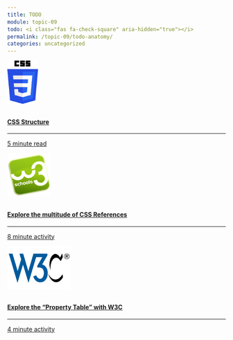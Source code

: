 ```yaml
---
title: TODO
module: topic-09
todo: <i class="fas fa-check-square" aria-hidden="true"></i>
permalink: /topic-09/todo-anatomy/
categories: uncategorized
---
```


<div class="row text-center">
<div class="col-lg-4">
    <div class="bs-component">
      <div class="list-group">
        <a href="https://developer.mozilla.org/en-US/docs/Learn/CSS/First_steps/How_CSS_is_structured" target="_blank" class="list-group-item">
          <img src="../img/hw-icon-css.svg" style="max-height: 100px; margin: auto; margin-bottom: 10px;" />
          <h4 class="list-group-item-heading">CSS Structure</h4>
          <hr>
          <p class="list-group-item-text"><i class="fa fa-clock-o" aria-hidden="true"></i> 5 minute read</p>
        </a>
      </div>
    </div>
  </div>
  <div class="col-lg-4">
    <div class="bs-component">
      <div class="list-group">
        <a href="https://www.w3schools.com/cssref/" target="_blank" class="list-group-item">
          <img src="../img/hw-icon-w3schools.png" style="max-height: 100px; margin: auto; margin-bottom: 10px;" />
          <h4 class="list-group-item-heading">Explore the multitude of CSS References</h4>
          <hr>
          <p class="list-group-item-text"><i class="fa fa-clock-o" aria-hidden="true"></i> 8 minute activity</p>
        </a>
      </div>
    </div>
  </div>
  <div class="col-lg-4">
    <div class="bs-component">
      <div class="list-group">
        <a href="https://www.w3.org/TR/CSS21/propidx.html" target="_blank" class="list-group-item">
          <img src="../img/hw-icon-w3c.svg" style="max-height: 100px; margin: auto; margin-bottom: 10px;" />
          <h4 class="list-group-item-heading">Explore the “Property Table” with W3C</h4>
          <hr>
          <p class="list-group-item-text"><i class="fa fa-clock-o" aria-hidden="true"></i> 4 minute activity</p>
        </a>
      </div>
    </div>
  </div>
</div>
